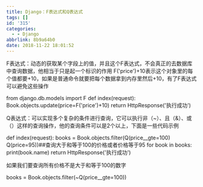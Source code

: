 ```yaml
---
title: Django：F表达式和Q表达式
tags: []
id: '315'
categories:
  - - Django
abbrlink: 8b9a64b0
date: 2018-11-22 18:01:52
---
```


F表达式：动态的获取某个字段上的值，并且这个F表达式，不会真正的去数据库中查询数据，他相当于只是起一个标识的作用 F('price')+10表示这个对象里的每个值都要+10，如果是普通命令就要把每个数据拿到内存里然后+10，有了F表达式可以避免这些操作

from django.db.models import F
def index(request):
Book.objects.update(price=F('price')+10)
return HttpResponse('执行成功')

Q表达式：可以实现多个复杂的条件进行查询，它可以执行非（~）、且（&）、或（）这样的查询操作，他的查询条件可以是2个以上，下面是一些代码示例

def index(request):
    books = Book.objects.filter(Q(price\_\_gte=100)  Q(price=95))##查询大于和等于100的价格或者价格等于95
    for book in books:
        print(book.name)
    return HttpResponse('执行成功')

如果我们要查询所有价格不是大于和等于100的数字

books = Book.objects.filter(~Q(price\_\_gte=100))